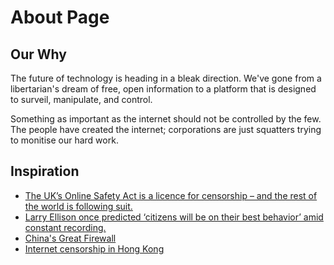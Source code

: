 # About Page

## Our Why

The future of technology is heading in a bleak direction. We've gone from a
libertarian's dream of free, open information to a platform that is designed to
surveil, manipulate, and control.

Something as important as the internet should not be controlled by the few. The
people have created the internet; corporations are just squatters trying to
monitise our hard work.

## Inspiration

- [The UK’s Online Safety Act is a licence for censorship – and the rest of the world is following suit.](https://www.theguardian.com/commentisfree/2025/aug/09/uk-online-safety-act-internet-censorship-world-following-suit)
- [Larry Ellison once predicted ‘citizens will be on their best behavior’ amid constant recording.](https://fortune.com/2025/09/28/larry-ellison-ai-surveillance-oracle-tiktok-deal-social-media/)
- [China's Great Firewall](https://en.wikipedia.org/wiki/Great_Firewall)
- [Internet censorship in Hong Kong](https://en.wikipedia.org/wiki/Internet_censorship_in_Hong_Kong)
